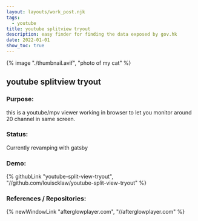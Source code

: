 ```yaml
---
layout: layouts/work_post.njk
tags:
  - youtube
title: youtube splitview tryout
description: easy finder for finding the data exposed by gov.hk
date: 2022-01-01
show_toc: true
---
```


{% image "./thumbnail.avif", "photo of my cat" %}

## youtube splitview tryout

### Purpose:

this is a youtube/mpv viewer working in browser to let you monitor around 20 channel in same screen.

### Status:

Currently revamping with gatsby

### Demo:

{% githubLink "youtube-split-view-tryout", "//github.com/louiscklaw/youtube-split-view-tryout" %}

### References / Repositories:

{% newWindowLink "afterglowplayer.com", "//afterglowplayer.com" %}

